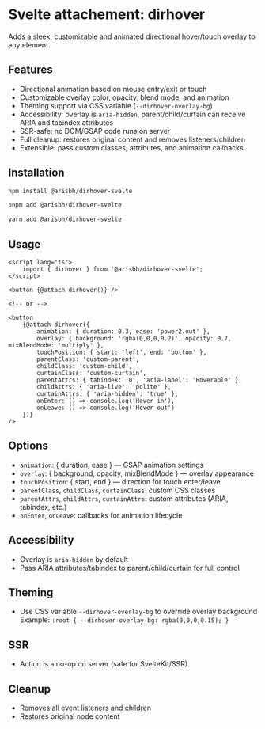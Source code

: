 # Svelte attachement: dirhover

Adds a sleek, customizable and animated directional hover/touch overlay to any element.

## Features

- Directional animation based on mouse entry/exit or touch
- Customizable overlay color, opacity, blend mode, and animation
- Theming support via CSS variable (`--dirhover-overlay-bg`)
- Accessibility: overlay is `aria-hidden`, parent/child/curtain can receive ARIA and tabindex attributes
- SSR-safe: no DOM/GSAP code runs on server
- Full cleanup: restores original content and removes listeners/children
- Extensible: pass custom classes, attributes, and animation callbacks

## Installation

```bash
npm install @arisbh/dirhover-svelte
```

```bash
pnpm add @arisbh/dirhover-svelte
```

```bash
yarn add @arisbh/dirhover-svelte
```

## Usage

```svelte
<script lang="ts">
	import { dirhover } from '@arisbh/dirhover-svelte';
</script>

<button {@attach dirhover()} />

<!-- or -->

<button
	{@attach dirhover({
		animation: { duration: 0.3, ease: 'power2.out' },
		overlay: { background: 'rgba(0,0,0,0.2)', opacity: 0.7, mixBlendMode: 'multiply' },
		touchPosition: { start: 'left', end: 'bottom' },
		parentClass: 'custom-parent',
		childClass: 'custom-child',
		curtainClass: 'custom-curtain',
		parentAttrs: { tabindex: '0', 'aria-label': 'Hoverable' },
		childAttrs: { 'aria-live': 'polite' },
		curtainAttrs: { 'aria-hidden': 'true' },
		onEnter: () => console.log('Hover in'),
		onLeave: () => console.log('Hover out')
	})}
/>
```

## Options

- `animation`: { duration, ease } — GSAP animation settings
- `overlay`: { background, opacity, mixBlendMode } — overlay appearance
- `touchPosition`: { start, end } — direction for touch enter/leave
- `parentClass`, `childClass`, `curtainClass`: custom CSS classes
- `parentAttrs`, `childAttrs`, `curtainAttrs`: custom attributes (ARIA, tabindex, etc.)
- `onEnter`, `onLeave`: callbacks for animation lifecycle

## Accessibility

- Overlay is `aria-hidden` by default
- Pass ARIA attributes/tabindex to parent/child/curtain for full control

## Theming

- Use CSS variable `--dirhover-overlay-bg` to override overlay background
  Example: `:root { --dirhover-overlay-bg: rgba(0,0,0,0.15); }`

## SSR

- Action is a no-op on server (safe for SvelteKit/SSR)

## Cleanup

- Removes all event listeners and children
- Restores original node content
